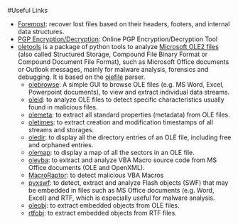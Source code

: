 #Useful Links
* [Foremost](http://tools.kali.org/forensics/foremost): recover lost files based on their headers, footers, and internal data structures.
* [PGP Encryption/Decryption](https://sela.io/pgp/): Online PGP Encryption/Decryption Tool
* [oletools](http://www.decalage.info/python/oletools) is a package of python tools to analyze
[Microsoft OLE2 files](http://en.wikipedia.org/wiki/Compound_File_Binary_Format) 
(also called Structured Storage, Compound File Binary Format or Compound Document File Format), 
such as Microsoft Office documents or Outlook messages, mainly for malware analysis, forensics and debugging. 
It is based on the [olefile](http://www.decalage.info/olefile) parser. 
    - [olebrowse](https://github.com/decalage2/oletools/wiki/olebrowse): A simple GUI to browse OLE files (e.g. MS Word, Excel, Powerpoint documents), to
    view and extract individual data streams.
  - [oleid](https://github.com/decalage2/oletools/wiki/oleid): to analyze OLE files to detect specific characteristics usually found in malicious files.
  - [olemeta](https://github.com/decalage2/oletools/wiki/olemeta): to extract all standard properties (metadata) from OLE files.
  - [oletimes](https://github.com/decalage2/oletools/wiki/oletimes): to extract creation and modification timestamps of all streams and storages.
  - [oledir](https://github.com/decalage2/oletools/wiki/oledir): to display all the directory entries of an OLE file, including free and orphaned entries.
  - [olemap](https://github.com/decalage2/oletools/wiki/olemap): to display a map of all the sectors in an OLE file.
  - [olevba](https://github.com/decalage2/oletools/wiki/olevba): to extract and analyze VBA Macro source code from MS Office documents (OLE and OpenXML).
  - [MacroRaptor](https://github.com/decalage2/oletools/wiki/mraptor): to detect malicious VBA Macros
  - [pyxswf](https://github.com/decalage2/oletools/wiki/pyxswf): to detect, extract and analyze Flash objects (SWF) that may
    be embedded in files such as MS Office documents (e.g. Word, Excel) and RTF,
    which is especially useful for malware analysis.
  - [oleobj](https://github.com/decalage2/oletools/wiki/oleobj): to extract embedded objects from OLE files.
  - [rtfobj](https://github.com/decalage2/oletools/wiki/rtfobj): to extract embedded objects from RTF files.
